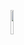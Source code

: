 <a href="[https://www.instagram.com/naneunya_gun0/]" target="_blank"><img src="https://img.shields.io/badge/[Instagram]-[E4405F]?style=flat-square&logo=[Instagram]&logoColor=white" width="10%" height="10%"/></a>
